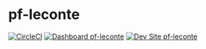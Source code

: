 # pf-leconte

[![CircleCI](https://circleci.com/gh/Orange142/pf-leconte.svg?style=shield)](https://circleci.com/gh/eddiegeis/pf-leconte)
[![Dashboard pf-leconte](https://img.shields.io/badge/dashboard-pf_leconte-yellow.svg)](https://dashboard.pantheon.io/sites/b6c1226d-5d5e-4509-b693-8b7a34b275d6#dev/code)
[![Dev Site pf-leconte](https://img.shields.io/badge/site-pf_leconte-blue.svg)](http://dev-pf-leconte.pantheonsite.io/)
